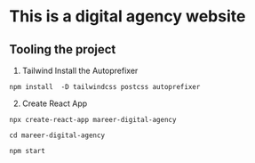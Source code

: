 # This is a digital agency website  

## Tooling the project
 1. Tailwind 
 Install the Autoprefixer 
 
 `npm install  -D tailwindcss postcss autoprefixer `
 
 2. Create React App 


 `npx create-react-app mareer-digital-agency `
 
 `cd mareer-digital-agency`
 
 `npm start` 


